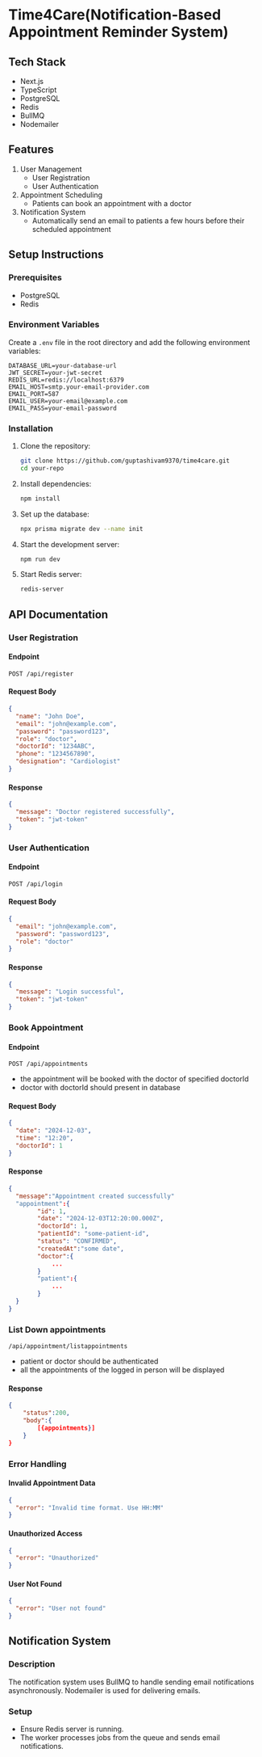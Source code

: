 # Time4Care(Notification-Based Appointment Reminder System)

## Tech Stack

- Next.js
- TypeScript
- PostgreSQL
- Redis
- BullMQ
- Nodemailer

## Features

1. User Management
   - User Registration
   - User Authentication
2. Appointment Scheduling
   - Patients can book an appointment with a doctor
3. Notification System
   - Automatically send an email to patients a few hours before their scheduled appointment

## Setup Instructions

### Prerequisites

- PostgreSQL
- Redis

### Environment Variables

Create a `.env` file in the root directory and add the following environment variables:

```env
DATABASE_URL=your-database-url
JWT_SECRET=your-jwt-secret
REDIS_URL=redis://localhost:6379
EMAIL_HOST=smtp.your-email-provider.com
EMAIL_PORT=587
EMAIL_USER=your-email@example.com
EMAIL_PASS=your-email-password
```

### Installation

1. Clone the repository:

   ```bash
   git clone https://github.com/guptashivam9370/time4care.git
   cd your-repo
   ```

2. Install dependencies:

   ```bash
   npm install
   ```

3. Set up the database:

   ```bash
   npx prisma migrate dev --name init
   ```

4. Start the development server:

   ```bash
   npm run dev
   ```

5. Start Redis server:
   ```bash
   redis-server
   ```

## API Documentation

### User Registration

#### Endpoint

`POST /api/register`

#### Request Body

```json
{
  "name": "John Doe",
  "email": "john@example.com",
  "password": "password123",
  "role": "doctor",
  "doctorId": "1234ABC",
  "phone": "1234567890",
  "designation": "Cardiologist"
}
```

#### Response

```json
{
  "message": "Doctor registered successfully",
  "token": "jwt-token"
}
```

### User Authentication

#### Endpoint

`POST /api/login`

#### Request Body

```json
{
  "email": "john@example.com",
  "password": "password123",
  "role": "doctor"
}
```

#### Response

```json
{
  "message": "Login successful",
  "token": "jwt-token"
}
```

### Book Appointment

#### Endpoint

`POST /api/appointments`

- the appointment will be booked with the doctor of specified doctorId
- doctor with doctorId should present in database

#### Request Body

```json
{
  "date": "2024-12-03",
  "time": "12:20",
  "doctorId": 1
}
```

#### Response

```json
{
  "message":"Appointment created successfully"
  "appointment":{
        "id": 1,
        "date": "2024-12-03T12:20:00.000Z",
        "doctorId": 1,
        "patientId": "some-patient-id",
        "status": "CONFIRMED",
        "createdAt":"some date",
        "doctor":{
            ...
        }
        "patient":{
            ...
        }
  }
}
```

### List Down appointments

`/api/appointment/listappointments`

- patient or doctor should be authenticated
- all the appointments of the logged in person will be displayed

#### Response

```json
{
    "status":200,
    "body":{
        [{appointments}]
    }
}
```

### Error Handling

#### Invalid Appointment Data

```json
{
  "error": "Invalid time format. Use HH:MM"
}
```

#### Unauthorized Access

```json
{
  "error": "Unauthorized"
}
```

#### User Not Found

```json
{
  "error": "User not found"
}
```

## Notification System

### Description

The notification system uses BullMQ to handle sending email notifications asynchronously. Nodemailer is used for delivering emails.

### Setup

- Ensure Redis server is running.
- The worker processes jobs from the queue and sends email notifications.
